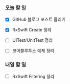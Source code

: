 ### 오늘 할 일

- [x] GitHub 블로그 포스트 올리기
- [x] RxSwift Create 정리
- [ ] UITest/UnitTest 정리
- [ ] 코어블루투스 예제 정리



### 내일 할 일

- [ ] RxSwift Filtering 정리
